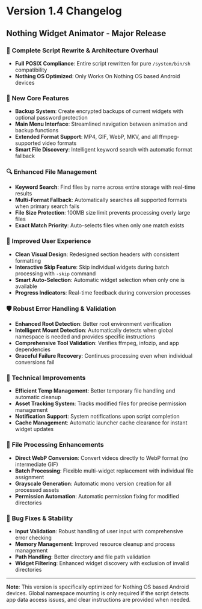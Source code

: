 # Version 1.4 Changelog

## Nothing Widget Animator - Major Release

### 🔄 **Complete Script Rewrite & Architecture Overhaul**
- **Full POSIX Compliance**: Entire script rewritten for pure `/system/bin/sh` compatibility
- **Nothing OS Optimized**: Only Works On Nothing OS based Android devices

### 🎯 **New Core Features**
- **Backup System**: Create encrypted backups of current widgets with optional password protection
- **Main Menu Interface**: Streamlined navigation between animation and backup functions
- **Extended Format Support**: MP4, GIF, WebP, MKV, and all ffmpeg-supported video formats
- **Smart File Discovery**: Intelligent keyword search with automatic format fallback

### 🔍 **Enhanced File Management**
- **Keyword Search**: Find files by name across entire storage with real-time results
- **Multi-Format Fallback**: Automatically searches all supported formats when primary search fails
- **File Size Protection**: 100MB size limit prevents processing overly large files
- **Exact Match Priority**: Auto-selects files when only one match exists

### 🎨 **Improved User Experience**
- **Clean Visual Design**: Redesigned section headers with consistent formatting
- **Interactive Skip Feature**: Skip individual widgets during batch processing with `-skip` command
- **Smart Auto-Selection**: Automatic widget selection when only one is available
- **Progress Indicators**: Real-time feedback during conversion processes

### 🛡️ **Robust Error Handling & Validation**
- **Enhanced Root Detection**: Better root environment verification
- **Intelligent Mount Detection**: Automatically detects when global namespace is needed and provides specific instructions
- **Comprehensive Tool Validation**: Verifies ffmpeg, infozip, and app dependencies
- **Graceful Failure Recovery**: Continues processing even when individual conversions fail

### 🔧 **Technical Improvements**
- **Efficient Temp Management**: Better temporary file handling and automatic cleanup
- **Asset Tracking System**: Tracks modified files for precise permission management
- **Notification Support**: System notifications upon script completion
- **Cache Management**: Automatic launcher cache clearance for instant widget updates

### 📁 **File Processing Enhancements**
- **Direct WebP Conversion**: Convert videos directly to WebP format (no intermediate GIF)
- **Batch Processing**: Flexible multi-widget replacement with individual file assignment
- **Grayscale Generation**: Automatic mono version creation for all processed assets
- **Permission Automation**: Automatic permission fixing for modified directories

### 🐛 **Bug Fixes & Stability**
- **Input Validation**: Robust handling of user input with comprehensive error checking
- **Memory Management**: Improved resource cleanup and process management
- **Path Handling**: Better directory and file path validation
- **Widget Filtering**: Enhanced widget discovery with exclusion of invalid directories
---

**Note**: This version is specifically optimized for Nothing OS based Android devices. Global namespace mounting is only required if the script detects app data access issues, and clear instructions are provided when needed.